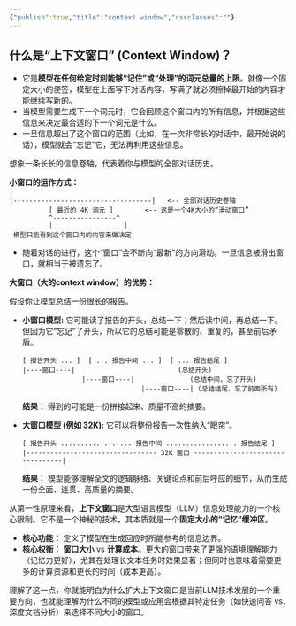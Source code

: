 ```yaml
---
{"publish":true,"title":"context window","cssclasses":""}
---
```


## **什么是“上下文窗口” (Context Window)？**

- 它是**模型在任何给定时刻能够“记住”或“处理”的词元总量的上限**。就像一个固定大小的便签，模型在上面写下对话内容，写满了就必须擦掉最开始的内容才能继续写新的。
- 当模型需要生成下一个词元时，它会回顾这个窗口内的所有信息，并根据这些信息来决定最合适的下一个词元是什么。
- 一旦信息超出了这个窗口的范围（比如，在一次非常长的对话中，最开始说的话），模型就会“忘记”它，无法再利用这些信息。

想象一条长长的信息卷轴，代表着你与模型的全部对话历史。

**小窗口的运作方式：**

```
|-----------------------------------|   <-- 全部对话历史卷轴
          [ 最近的 4K 词元 ]        <-- 这是一个4K大小的“滑动窗口”
          ^----------------^
          |                  |
 模型只能看到这个窗口内的内容来做决定
```

- 随着对话的进行，这个“窗口”会不断向“最新”的方向滑动。一旦信息被滑出窗口，就相当于被遗忘了。

**大窗口（大的context window）的优势：**

假设你让模型总结一份很长的报告。

- **小窗口模型:** 它可能读了报告的开头，总结一下；然后读中间，再总结一下。但因为它“忘记”了开头，所以它的总结可能是零散的、重复的，甚至前后矛盾。
    
    ```
    [ 报告开头 ... ]  [ ... 报告中间 ... ]  [ ... 报告结尾 ]
    |----窗口----|                          (总结开头)
                   |----窗口----|              (总结中间，忘了开头)
                                  |----窗口----| (总结结尾，忘了前面所有)
    ```
    
    **结果：** 得到的可能是一份拼接起来、质量不高的摘要。
    
- **大窗口模型 (例如 32K):** 它可以将整份报告一次性纳入“眼帘”。
    
    ```
    [ 报告开头 .................. 报告中间 .................. 报告结尾 ]
    |--------------------------------- 32K 窗口 ---------------------------------|
    ```
    
    **结果：** 模型能够理解全文的逻辑脉络、关键论点和前后呼应的细节，从而生成一份全面、连贯、高质量的摘要。


从第一性原理来看，**上下文窗口**是大型语言模型（LLM）信息处理能力的一个核心限制。它不是一个神秘的技术，其本质就是一个**固定大小的“记忆”缓冲区**。

- **核心功能：** 定义了模型在生成回应时所能参考的信息边界。
- **核心权衡：** **窗口大小** vs **计算成本**。更大的窗口带来了更强的语境理解能力（记忆力更好），尤其在处理长文本任务时效果显著；但同时也意味着需要更多的计算资源和更长的时间（成本更高）。

理解了这一点，你就能明白为什么扩大上下文窗口是当前LLM技术发展的一个重要方向，也就能理解为什么不同的模型或应用会根据其特定任务（如快速问答 vs. 深度文档分析）来选择不同大小的窗口。